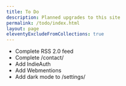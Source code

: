 ```yaml
---
title: To Do
description: Planned upgrades to this site
permalink: /todo/index.html
layout: page
eleventyExcludeFromCollections: true
---
```

- Complete RSS 2.0 feed
- Complete /contact/
- Add IndieAuth
- Add Webmentions
- Add dark mode to /settings/
